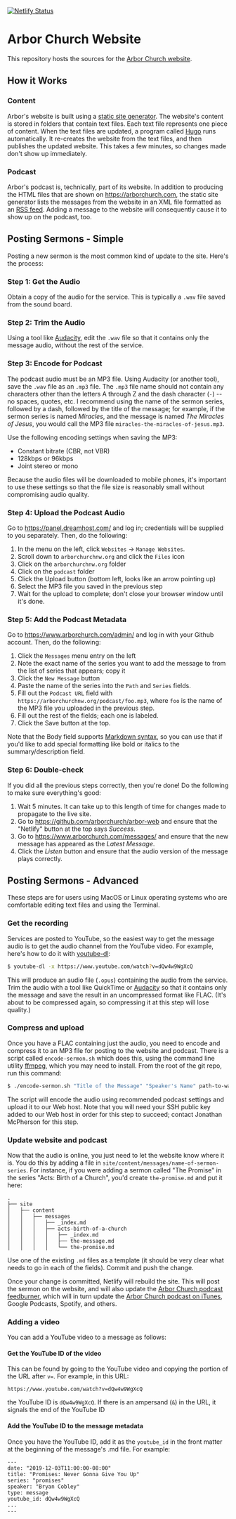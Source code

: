 [![Netlify Status](https://api.netlify.com/api/v1/badges/d9cbee39-bd21-4480-bb9b-392e19eef876/deploy-status)](https://app.netlify.com/sites/gracious-engelbart-80efa0/deploys)

# Arbor Church Website

This repository hosts the sources for the [Arbor Church website](https://www.arborchurch.com/). 

## How it Works

### Content

Arbor's website is built using a [static site generator](https://www.cloudflare.com/learning/performance/static-site-generator/). The website's content is stored in folders that contain text files. Each text file represents one piece of content. When the text files are updated, a program called [Hugo](https://gohugo.io/) runs automatically. It re-creates the website from the text files, and then publishes the updated website. This takes a few minutes, so changes made don't show up immediately.

### Podcast

Arbor's podcast is, technically, part of its website. In addition to producing the HTML files that are shown on <https://arborchurch.com>, the static site generator lists the messages from the website in an XML file formatted as an [RSS feed](https://en.wikipedia.org/wiki/RSS). Adding a message to the website will consequently cause it to show up on the podcast, too.

## Posting Sermons - Simple

Posting a new sermon is the most common kind of update to the site. Here's the process:

### Step 1: Get the Audio

Obtain a copy of the audio for the service. This is typically a `.wav` file saved from the sound board.

### Step 2: Trim the Audio

Using a tool like [Audacity](https://www.audacityteam.org/), edit the `.wav` file so that it contains only the message audio, without the rest of the service.

### Step 3: Encode for Podcast

The podcast audio must be an MP3 file. Using Audacity (or another tool), save the `.wav` file as an `.mp3` file. The `.mp3` file name should not contain any characters other than the letters A through Z and the dash character (`-`) -- no spaces, quotes, etc. I recommend using the name of the sermon series, followed by a dash, followed by the title of the message; for example, if the sermon series is named *Miracles*, and the message is named *The Miracles of Jesus*, you would call the MP3 file `miracles-the-miracles-of-jesus.mp3`.

Use the following encoding settings when saving the MP3:

- Constant bitrate (CBR, not VBR)
- 128kbps or 96kbps
- Joint stereo or mono

Because the audio files will be downloaded to mobile phones, it's important to use these settings so that the file size is reasonably small without compromising audio quality.

### Step 4: Upload the Podcast Audio

Go to <https://panel.dreamhost.com/> and log in; credentials will be supplied to you separately. Then, do the following:

1. In the menu on the left, click `Websites` -> `Manage Websites`. 
2. Scroll down to `arborchurchnw.org` and click the `Files` icon
3. Click on the `arborchurchnw.org` folder
4. Click on the `podcast` folder
5. Click the Upload button (bottom left, looks like an arrow pointing up)
6. Select the MP3 file you saved in the previous step
7. Wait for the upload to complete; don't close your browser window until it's done.

### Step 5: Add the Podcast Metadata

Go to <https://www.arborchurch.com/admin/> and log in with your Github account. Then, do the following:

1. Click the `Messages` menu entry on the left
2. Note the exact name of the series you want to add the message to from the list of series that appears; copy it
3. Click the `New Message` button
4. Paste the name of the series into the `Path` and `Series` fields.
5. Fill out the `Podcast URL` field with `https://arborchurchnw.org/podcast/foo.mp3`, where `foo` is the name of the MP3 file you uploaded in the previous step.
6. Fill out the rest of the fields; each one is labeled.
7. Click the Save button at the top.

Note that the Body field supports [Markdown syntax](https://en.wikipedia.org/wiki/Markdown), so you can use that if you'd like to add special formatting like bold or italics to the summary/description field.

### Step 6: Double-check

If you did all the previous steps correctly, then you're done! Do the following to make sure everything's good:

1. Wait 5 minutes. It can take up to this length of time for changes made to propagate to the live site.
2. Go to <https://github.com/arborchurch/arbor-web> and ensure that the "Netlify" button at the top says *Success*.
3. Go to <https://www.arborchurch.com/messages/> and ensure that the new message has appeared as the _Latest Message_. 
4. Click the _Listen_ button and ensure that the audio version of the message plays correctly.

## Posting Sermons - Advanced

These steps are for users using MacOS or Linux operating systems who are comfortable editing text files and using the Terminal.

### Get the recording

Services are posted to YouTube, so the easiest way to get the message audio is to get the audio channel from the YouTube video. For example, here's how to do it with [youtube-dl](https://youtube-dl.org/):

```bash
$ youtube-dl -x https://www.youtube.com/watch?v=dQw4w9WgXcQ
```

This will produce an audio file (`.opus`) containing the audio from the service. Trim the audio with a tool like QuickTime or [Audacity](https://www.audacityteam.org/) so that it contains only the message and save the result in an uncompressed format like FLAC. (It's about to be compressed again, so compressing it at this step will lose quality.)

### Compress and upload

Once you have a FLAC containing just the audio, you need to encode and compress it to an MP3 file for posting to the website and podcast. There is a script called `encode-sermon.sh` which does this, using the command line utility [ffmpeg](https://ffmpeg.org/), which you may need to install. From the root of the git repo, run this command:

```bash
$ ./encode-sermon.sh "Title of the Message" "Speaker's Name" path-to-wav.wav path-to-mp3.mp3
```

The script will encode the audio using recommended podcast settings and upload it to our Web host. Note that you will need your SSH public key added to our Web host in order for this step to succeed; contact Jonathan McPherson for this step.

### Update website and podcast

Now that the audio is online, you just need to let the website know where it is. You do this by adding a file in `site/content/messages/name-of-sermon-series`. For instance, if you were adding a sermon called "The Promise" in the series "Acts: Birth of a Church", you'd create `the-promise.md` and put it here:

    .
    ├── site
    │   ├── content
    │   │   ├── messages
    │   │   │   ├── _index.md
    │   │   │   ├── acts-birth-of-a-church
    │   │   │   │   ├── _index.md
    │   │   │   │   ├── the-message.md
    │   │   │   │   └── the-promise.md

Use one of the existing `.md` files as a template (it should be very clear what needs to go in each of the fields).  Commit and push the change.

Once your change is committed, Netlify will rebuild the site. This will post the sermon on the website, and will also update the [Arbor Church podcast feedburner](https://feeds.feedburner.com/ArborChurch), which will in turn update the [Arbor Church podcast on iTunes](https://itunes.apple.com/us/podcast/arbor-church/id1204135740), Google Podcasts, Spotify, and others.

### Adding a video

You can add a YouTube video to a message as follows:

#### Get the YouTube ID of the video

This can be found by going to the YouTube video and copying the portion of the URL after `v=`. For example, in this URL:

    https://www.youtube.com/watch?v=dQw4w9WgXcQ

the YouTube ID is `dQw4w9WgXcQ`. If there is an ampersand (`&`) in the URL, it signals the end of the YouTube ID

#### Add the YouTube ID to the message metadata

Once you have the YouTube ID, add it as the `youtube_id` in the front matter at the beginning of the message's .md file.  For example:

    ---
    date: "2019-12-03T11:00:00-08:00"
    title: "Promises: Never Gonna Give You Up"
    series: "promises"
    speaker: "Bryan Cobley"
    type: message
    youtube_id: dQw4w9WgXcQ
    ...
    ---


